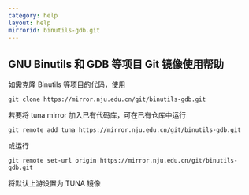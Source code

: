 ```yaml
---
category: help
layout: help
mirrorid: binutils-gdb.git
---
```


## GNU Binutils 和 GDB 等项目 Git 镜像使用帮助

如需克隆 Binutils 等项目的代码，使用

```
git clone https://mirror.nju.edu.cn/git/binutils-gdb.git
```

若要将 tuna mirror 加入已有代码库，可在已有仓库中运行

```
git remote add tuna https://mirror.nju.edu.cn/git/binutils-gdb.git
```

或运行

```
git remote set-url origin https://mirror.nju.edu.cn/git/binutils-gdb.git
```

将默认上游设置为 TUNA 镜像
